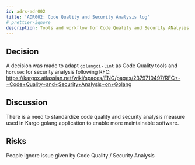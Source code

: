 ```yaml
---
id: adrs-adr002
title: 'ADR002: Code Quality and Security Analysis log'
# prettier-ignore
description: Tools and workflow for Code Quality and Security ANalysis
---
```


## Decision

A decision was made to adapt `golangci-lint` as Code Quality tools and `horusec` for security analysis
following RFC: https://kargox.atlassian.net/wiki/spaces/ENG/pages/2379710497/RFC+-+Code+Quality+and+Security+Analysis+on+Golang

## Discussion

There is a need to standardize code quality and security analysis measure 
used in Kargo golang application to enable more maintainable software.

## Risks

People ignore issue given by Code Quality / Security Analysis
